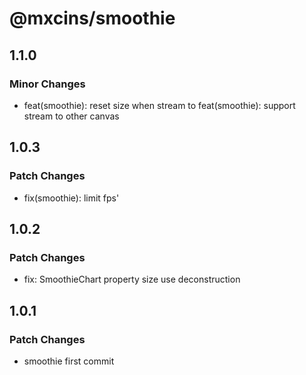 # @mxcins/smoothie

## 1.1.0

### Minor Changes

- feat(smoothie): reset size when stream to
  feat(smoothie): support stream to other canvas

## 1.0.3

### Patch Changes

- fix(smoothie): limit fps'

## 1.0.2

### Patch Changes

- fix: SmoothieChart property size use deconstruction

## 1.0.1

### Patch Changes

- smoothie first commit
